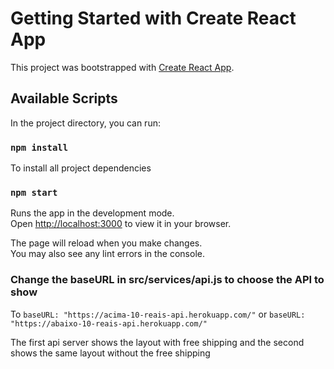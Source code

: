 # Getting Started with Create React App

This project was bootstrapped with [Create React App](https://github.com/facebook/create-react-app).

## Available Scripts

In the project directory, you can run:

### `npm install`
To install all project dependencies

### `npm start`

Runs the app in the development mode.\
Open [http://localhost:3000](http://localhost:3000) to view it in your browser.

The page will reload when you make changes.\
You may also see any lint errors in the console.


### Change the baseURL in src/services/api.js to choose the API to show
To ` baseURL: "https://acima-10-reais-api.herokuapp.com/" ` or
` baseURL: "https://abaixo-10-reais-api.herokuapp.com/" `

The first api server shows the layout with free shipping and the second shows the same layout without the free shipping

